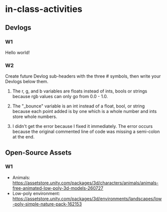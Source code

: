 # in-class-activities
## Devlogs
### W1
Hello world!

### W2
Create future Devlog sub-headers with the three # symbols, then write your Devlogs below them.

1. The r, g, and b variables are floats instead of ints, bools or
strings because rgb values can only go from 0.0 - 1.0.

2. The "_bounce" variable is an int instead of a float, bool, or string
because each point added is by one which is a whole number and ints store
whole numbers.

3. I didn't get the error because I fixed it immediately. The error occurs
because the original commented line of code was missing a semi-colon at 
the end.

## Open-Source Assets
### W1
- Animals: https://assetstore.unity.com/packages/3d/characters/animals/animals-free-animated-low-poly-3d-models-260727 
- Low-poly environment: https://assetstore.unity.com/packages/3d/environments/landscapes/low-poly-simple-nature-pack-162153 